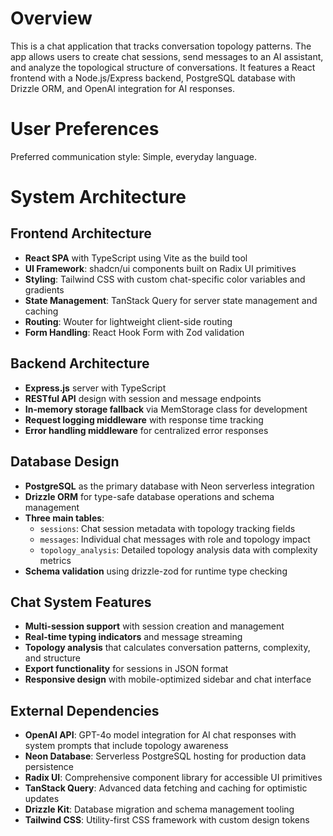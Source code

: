 # Overview

This is a chat application that tracks conversation topology patterns. The app allows users to create chat sessions, send messages to an AI assistant, and analyze the topological structure of conversations. It features a React frontend with a Node.js/Express backend, PostgreSQL database with Drizzle ORM, and OpenAI integration for AI responses.

# User Preferences

Preferred communication style: Simple, everyday language.

# System Architecture

## Frontend Architecture
- **React SPA** with TypeScript using Vite as the build tool
- **UI Framework**: shadcn/ui components built on Radix UI primitives
- **Styling**: Tailwind CSS with custom chat-specific color variables and gradients
- **State Management**: TanStack Query for server state management and caching
- **Routing**: Wouter for lightweight client-side routing
- **Form Handling**: React Hook Form with Zod validation

## Backend Architecture
- **Express.js** server with TypeScript
- **RESTful API** design with session and message endpoints
- **In-memory storage fallback** via MemStorage class for development
- **Request logging middleware** with response time tracking
- **Error handling middleware** for centralized error responses

## Database Design
- **PostgreSQL** as the primary database with Neon serverless integration
- **Drizzle ORM** for type-safe database operations and schema management
- **Three main tables**:
  - `sessions`: Chat session metadata with topology tracking fields
  - `messages`: Individual chat messages with role and topology impact
  - `topology_analysis`: Detailed topology analysis data with complexity metrics
- **Schema validation** using drizzle-zod for runtime type checking

## Chat System Features
- **Multi-session support** with session creation and management
- **Real-time typing indicators** and message streaming
- **Topology analysis** that calculates conversation patterns, complexity, and structure
- **Export functionality** for sessions in JSON format
- **Responsive design** with mobile-optimized sidebar and chat interface

## External Dependencies

- **OpenAI API**: GPT-4o model integration for AI chat responses with system prompts that include topology awareness
- **Neon Database**: Serverless PostgreSQL hosting for production data persistence
- **Radix UI**: Comprehensive component library for accessible UI primitives
- **TanStack Query**: Advanced data fetching and caching for optimistic updates
- **Drizzle Kit**: Database migration and schema management tooling
- **Tailwind CSS**: Utility-first CSS framework with custom design tokens